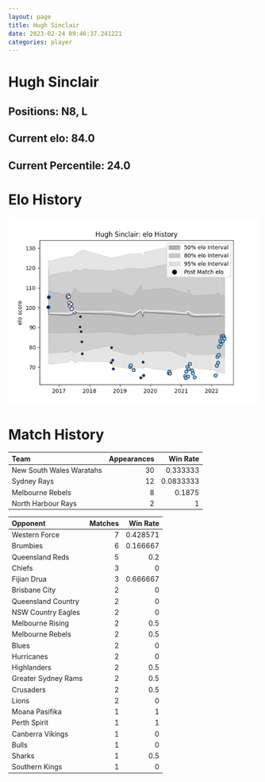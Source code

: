 ```yaml
---  
layout: page  
title: Hugh Sinclair  
date: 2023-02-24 09:46:37.241221  
categories: player  
---
```

# Hugh Sinclair

## Positions: N8, L

## Current elo: 84.0

## Current Percentile: 24.0

# Elo History


![elo history](history_HughSinclair.png)
# Match History


| Team                     |   Appearances |   Win Rate |
|:-------------------------|--------------:|-----------:|
| New South Wales Waratahs |            30 |  0.333333  |
| Sydney Rays              |            12 |  0.0833333 |
| Melbourne Rebels         |             8 |  0.1875    |
| North Harbour Rays       |             2 |  1         |

| Opponent            |   Matches |   Win Rate |
|:--------------------|----------:|-----------:|
| Western Force       |         7 |   0.428571 |
| Brumbies            |         6 |   0.166667 |
| Queensland Reds     |         5 |   0.2      |
| Chiefs              |         3 |   0        |
| Fijian Drua         |         3 |   0.666667 |
| Brisbane City       |         2 |   0        |
| Queensland Country  |         2 |   0        |
| NSW Country Eagles  |         2 |   0        |
| Melbourne Rising    |         2 |   0.5      |
| Melbourne Rebels    |         2 |   0.5      |
| Blues               |         2 |   0        |
| Hurricanes          |         2 |   0        |
| Highlanders         |         2 |   0.5      |
| Greater Sydney Rams |         2 |   0.5      |
| Crusaders           |         2 |   0.5      |
| Lions               |         2 |   0        |
| Moana Pasifika      |         1 |   1        |
| Perth Spirit        |         1 |   1        |
| Canberra Vikings    |         1 |   0        |
| Bulls               |         1 |   0        |
| Sharks              |         1 |   0.5      |
| Southern Kings      |         1 |   0        |